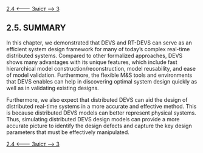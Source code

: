 [2.4 <--- ](2_4.md) [   Зміст   ](README.md) [--> 3](3.md)

## 2.5. SUMMARY

In this chapter, we demonstrated that DEVS and RT-DEVS can serve as an efficient system design framework for many of today’s complex real-time distributed systems. Compared to other formalized approaches, DEVS shows many advantages with its unique features, which include fast hierarchical model construction/reconstruction, model reusability, and ease of model validation. Furthermore, the flexible M&S tools and environments that DEVS enables can help in discovering optimal system design quickly as well as in validating existing designs.

Furthermore, we also expect that distributed DEVS can aid the design of distributed real-time systems in a more accurate and effective method. This is because distributed DEVS models can better represent physical systems. Thus, simulating distributed DEVS design models can provide a more accurate picture to identify the design defects and capture the key design parameters that must be effectively manipulated.

[2.4 <--- ](2_4.md) [   Зміст   ](README.md) [--> 3](3.md)